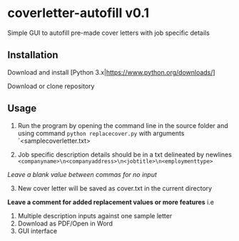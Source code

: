 # coverletter-autofill v0.1
Simple GUI to autofill pre-made cover letters with job specific details

## Installation

Download and install [Python 3.x|https://www.python.org/downloads/]

Download or clone repository

## Usage

1. Run the program by opening the command line in the source folder and using command `python replacecover.py` with arguments `<samplecoverletter.txt> <jobdetail description.txt>

2. Job specific description details should be in a txt delineated by newlines
```<companyname>\n<companyaddress>\n<jobtitle>\n<employmenttype>```

  *Leave a blank value between commas for no input*

3. New cover letter will be saved as cover.txt in the current directory

**Leave a comment for added replacement values or more features**
i.e
1. Multiple description inputs against one sample letter
2. Download as PDF/Open in Word
3. GUI interface
